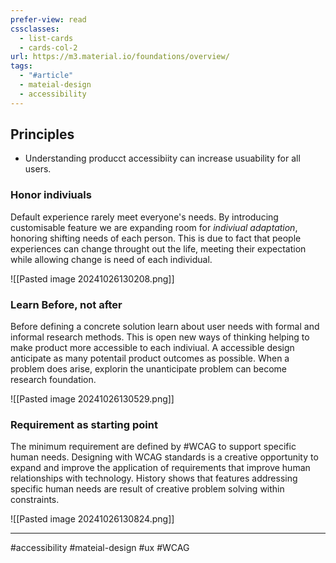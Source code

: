 ```yaml
---
prefer-view: read
cssclasses:
  - list-cards
  - cards-col-2
url: https://m3.material.io/foundations/overview/
tags:
  - "#article"
  - mateial-design
  - accessibility
---
```


## Principles
- Understanding producct accessibiity can increase usuability for all users.

### Honor indiviuals

Default experience rarely meet everyone's needs. By introducing customisable feature we are expanding room for _indiviual adaptation_, honoring shifting needs of each person. This is due to fact that people experiences can change throught out the life, meeting their expectation while allowing change is need of each individual.

![[Pasted image 20241026130208.png]]

### Learn Before, not after

Before defining a concrete solution learn about user needs with formal and informal research methods. This is open new ways of thinking helping to make product more accessible to each indiviual. A accessible design anticipate as many potentail product outcomes as possible. When a problem does arise, explorin the unanticipate problem can become research foundation.

![[Pasted image 20241026130529.png]]

### Requirement as starting point

The minimum requirement are defined by #WCAG to support specific human needs. Designing with WCAG standards is a creative opportunity to expand and improve the application of requirements that improve human relationships with technology. History shows that features addressing specific human needs are result of creative problem solving within constraints.

![[Pasted image 20241026130824.png]]

---
#accessibility #mateial-design #ux #WCAG 